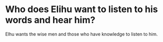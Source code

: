 # Who does Elihu want to listen to his words and hear him?

Elhu wants the wise men and those who have knowledge to listen to him.
